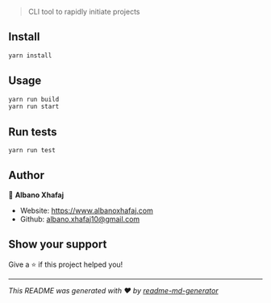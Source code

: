 > CLI tool to rapidly initiate projects

## Install

```sh
yarn install
```

## Usage

```sh
yarn run build
yarn run start
```

## Run tests

```sh
yarn run test
```

## Author

👤 **Albano Xhafaj**

* Website: https://www.albanoxhafaj.com
* Github: [albano.xhafaj10@gmail.com](https://github.com/albano.xhafaj10@gmail.com)

## Show your support

Give a ⭐️ if this project helped you!

***
_This README was generated with ❤️ by [readme-md-generator](https://github.com/kefranabg/readme-md-generator)_